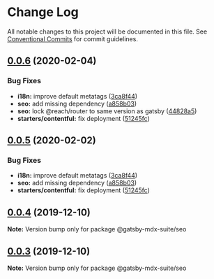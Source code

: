 # Change Log

All notable changes to this project will be documented in this file.
See [Conventional Commits](https://conventionalcommits.org) for commit guidelines.

## [0.0.6](https://github.com/axe312ger/gatsby-mdx-suite/compare/@gatsby-mdx-suite/seo@0.0.4...@gatsby-mdx-suite/seo@0.0.6) (2020-02-04)


### Bug Fixes

* **i18n:** improve default metatags ([3ca8f44](https://github.com/axe312ger/gatsby-mdx-suite/commit/3ca8f44c8471510cd45056c004fc6e21dbf5eafe))
* **seo:** add missing dependency ([a858b03](https://github.com/axe312ger/gatsby-mdx-suite/commit/a858b031b736feb53770c4df7664bed51530b44f))
* **seo:** lock @reach/router to same version as gatsby ([44828a5](https://github.com/axe312ger/gatsby-mdx-suite/commit/44828a5f06882333041c16da9c8dd26212f116b7))
* **starters/contentful:** fix deployment ([51245fc](https://github.com/axe312ger/gatsby-mdx-suite/commit/51245fce1d38a2b68535e473b2c42dbece01606c))





## [0.0.5](https://github.com/axe312ger/gatsby-mdx-suite/compare/@gatsby-mdx-suite/seo@0.0.4...@gatsby-mdx-suite/seo@0.0.5) (2020-02-02)


### Bug Fixes

* **i18n:** improve default metatags ([3ca8f44](https://github.com/axe312ger/gatsby-mdx-suite/commit/3ca8f44c8471510cd45056c004fc6e21dbf5eafe))
* **seo:** add missing dependency ([a858b03](https://github.com/axe312ger/gatsby-mdx-suite/commit/a858b031b736feb53770c4df7664bed51530b44f))
* **starters/contentful:** fix deployment ([51245fc](https://github.com/axe312ger/gatsby-mdx-suite/commit/51245fce1d38a2b68535e473b2c42dbece01606c))





## [0.0.4](https://github.com/axe312ger/gatsby-mdx-suite/compare/@gatsby-mdx-suite/seo@0.0.3...@gatsby-mdx-suite/seo@0.0.4) (2019-12-10)

**Note:** Version bump only for package @gatsby-mdx-suite/seo





## [0.0.3](https://github.com/axe312ger/gatsby-mdx-suite/compare/@gatsby-mdx-suite/seo@0.0.2...@gatsby-mdx-suite/seo@0.0.3) (2019-12-10)

**Note:** Version bump only for package @gatsby-mdx-suite/seo
